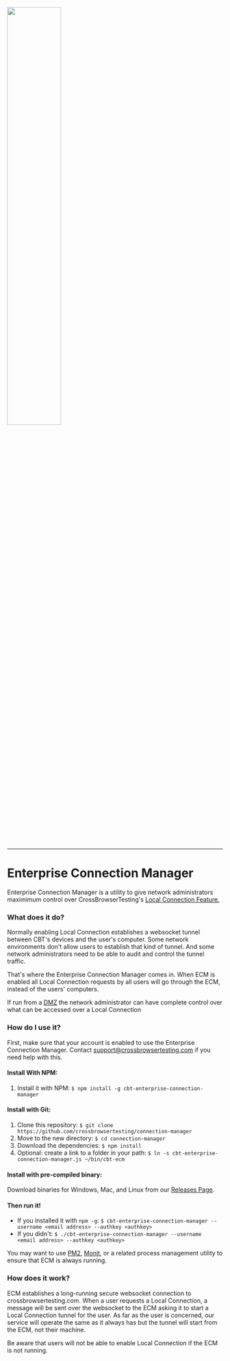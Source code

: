 <img src="https://crossbrowsertesting.com/design/images/brand/cbt-sb-logo.svg" width="50%">

----

# Enterprise Connection Manager

Enterprise Connection Manager is a utility to give network administrators maximimum control over
CrossBrowserTesting's [Local Connection
Feature.](https://help.crossbrowsertesting.com/local-connection/general/local-tunnel-overview/)

### What does it do?

Normally enabling Local Connection establishes a websocket tunnel between CBT's devices and the
user's computer. Some network environments don't allow users to establish that kind of tunnel. And
some network administrators need to be able to audit and control the tunnel traffic.

That's where the Enterprise Connection Manager comes in. When ECM is enabled all Local Connection
requests by all users will go through the ECM, instead of the users' computers.

If run from a [DMZ](https://en.wikipedia.org/wiki/DMZ_(computing)) the network administrator can
have complete control over what can be accessed over a Local Connection

### How do I use it?

First, make sure that your account is enabled to use the Enterprise Connection Manager. Contact
[support@crossbrowsertesting.com](mailto:support@crossbrowsertesting.com) if you need help with
this.

#### Install With NPM:

1.  Install it with NPM: `$ npm install -g cbt-enterprise-connection-manager`

#### Install with Git:

1.  Clone this repository: `$ git clone https://github.com/crossbrowsertesting/connection-manager`
2.  Move to the new directory: `$ cd connection-manager`
3.  Download the dependencies: `$ npm install`
4.  Optional: create a link to a folder in your path: `$ ln -s cbt-enterprise-connection-manager.js
    ~/bin/cbt-ecm`

#### Install with pre-compiled binary:

Download binaries for Windows, Mac, and Linux from our [Releases Page](https://github.com/crossbrowsertesting/connection-manager/blob/master/README.mdhttps://github.com/crossbrowsertesting/connection-manager/blob/master/README.md).

#### Then run it!

*   If you installed it with `npm -g`: `$ cbt-enterprise-connection-manager --username <email
    address> --authkey <authkey>`
*   If you didn't: `$ ./cbt-enterprise-connection-manager --username <email address> --authkey
    <authkey>`

You may want to use [PM2](https://github.com/Unitech/pm2),
[Monit](https://bitbucket.org/tildeslash/monit/), or a related process management utility to ensure
that ECM is always running.

### How does it work?

ECM establishes a long-running secure websocket connection to crossbrowsertesting.com. When a user
requests a Local Connection, a message will be sent over the websocket to the ECM asking it to start
a Local Connection tunnel for the user. As far as the user is concerned, our service will operate
the same as it always has but the tunnel will start from the ECM, not their machine.

Be aware that users will not be able to enable Local Connection if the ECM is not running.
